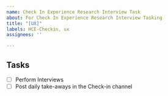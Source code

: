 ```yaml
---
name: Check In Experience Research Interview Task
about: For Check In Experience Research Interview Tasking
title: "[UX]"
labels: HCE-Checkin, ux
assignees: ''

---
```


## Tasks
- [ ] Perform Interviews
- [ ] Post daily take-aways in the Check-in channel
